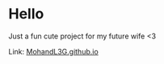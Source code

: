 # Hello
Just a fun cute project for my future wife <3

Link: [MohandL3G.github.io](https://mohandl3g.github.io/)

